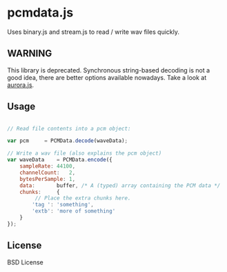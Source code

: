 # pcmdata.js

Uses binary.js and stream.js to read / write wav files quickly.

## WARNING

This library is deprecated. Synchronous string-based decoding is not a good idea, there are better options available nowadays. Take a look at [aurora.js](https://github.com/ofmlabs/aurora.js).

## Usage

```javascript

// Read file contents into a pcm object:

var	pcm		= PCMData.decode(waveData);

// Write a wav file (also explains the pcm object)
var	waveData	= PCMData.encode({
	sampleRate:	44100,
	channelCount:	2,
	bytesPerSample:	1,
	data:		buffer, /* A (typed) array containing the PCM data */
	chunks:		{
		 // Place the extra chunks here.
		'tag ':	'something',
		'extb': 'more of something'
	}
});

```

## License

BSD License
